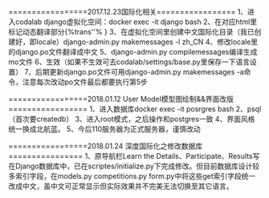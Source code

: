 =================2017.12.23国际化相关=================
1、进入codalab django虚拟化空间：docker exec -it django bash
2、在对应html里标记动态翻译部分{%trans''% }
3、在虚拟化空间里创建中文国际化目录（我已创建好，即locale）django-admin.py makemessages -l zh_CN
4、修改locale里的django.po文件翻译成中文
5、django-admin.py compilemessages编译生成mo文件
6、生效（如果不生效可去codalab/settings/base.py里保存一下语言设置）
7、后期更新django.po文件可用django-admin.py makemessages -a命令，注意每次改动po文件最后都要执行第5步

=================2018.01.12 User Model模型图绘制&&界面改版=================
1、进入数据库docker exec -it posrgres bash
2、psql（首次要createdb）
3、进入root模式，之后操作和postgres一致
4、界面风格统一换成北航蓝。
5、今后110服务器为正式服务器，谨慎改动

=================2018.01.24 深度国际化之修改数据库================
1、原导航栏Learn the Details、Participate、Results写在Django数据库中，已在scriptes/initialize.py下完成修改。但目前数据库设计较多索引字段，在models.py competitions.py form.py中将这些get索引字段统一改成中文，虽中文可正常显示但实际效果并不完美无法切换至其它语言。

